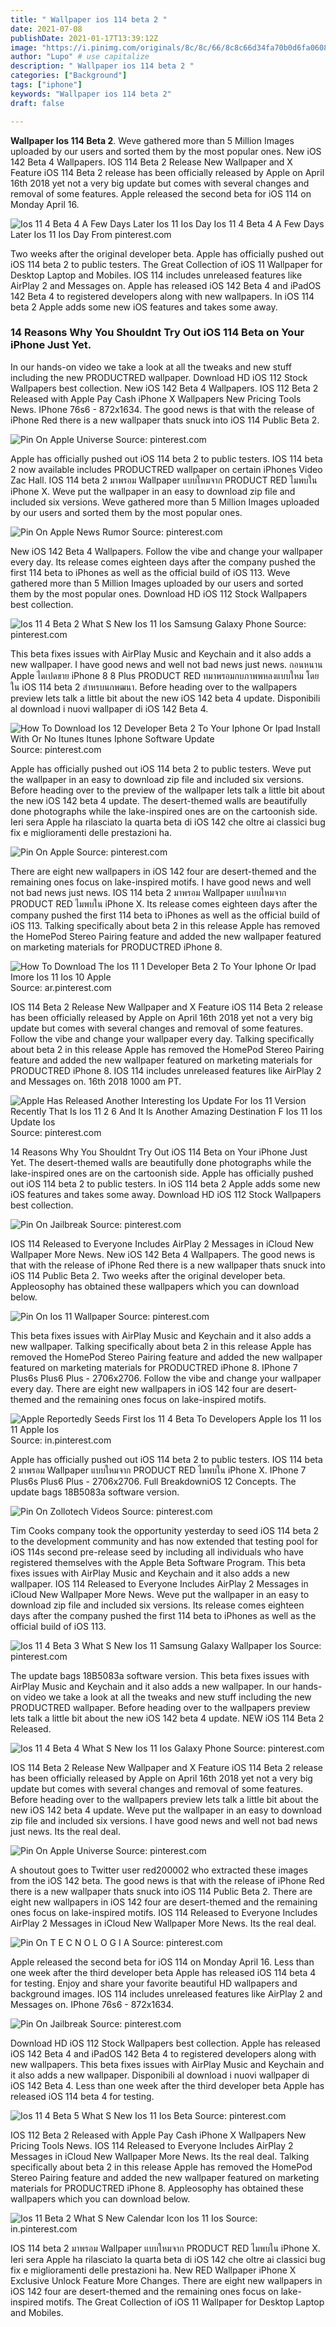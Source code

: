 ```yaml
---
title: " Wallpaper ios 114 beta 2 "
date: 2021-07-08
publishDate: 2021-01-17T13:39:12Z
image: "https://i.pinimg.com/originals/8c/8c/66/8c8c66d34fa70b0d6fa06083d47f88ac.jpg"
author: "Lupo" # use capitalize
description: " Wallpaper ios 114 beta 2 "
categories: ["Background"]
tags: ["iphone"]
keywords: "Wallpaper ios 114 beta 2"
draft: false

---
```



**Wallpaper Ios 114 Beta 2**. Weve gathered more than 5 Million Images uploaded by our users and sorted them by the most popular ones. New iOS 142 Beta 4 Wallpapers. IOS 114 Beta 2 Release New Wallpaper and X Feature iOS 114 Beta 2 release has been officially released by Apple on April 16th 2018 yet not a very big update but comes with several changes and removal of some features. Apple released the second beta for iOS 114 on Monday April 16.

![Ios 11 4 Beta 4 A Few Days Later Ios 11 Ios Day](https://i.pinimg.com/originals/8e/56/54/8e56540fd1bd78eaa3057065eed7deca.png "Ios 11 4 Beta 4 A Few Days Later Ios 11 Ios Day")
Ios 11 4 Beta 4 A Few Days Later Ios 11 Ios Day From pinterest.com


Two weeks after the original developer beta. Apple has officially pushed out iOS 114 beta 2 to public testers. The Great Collection of iOS 11 Wallpaper for Desktop Laptop and Mobiles. IOS 114 includes unreleased features like AirPlay 2 and Messages on. Apple has released iOS 142 Beta 4 and iPadOS 142 Beta 4 to registered developers along with new wallpapers. In iOS 114 beta 2 Apple adds some new iOS features and takes some away.

### 14 Reasons Why You Shouldnt Try Out iOS 114 Beta on Your iPhone Just Yet.

In our hands-on video we take a look at all the tweaks and new stuff including the new PRODUCTRED wallpaper. Download HD iOS 112 Stock Wallpapers best collection. New iOS 142 Beta 4 Wallpapers. IOS 112 Beta 2 Released with Apple Pay Cash iPhone X Wallpapers New Pricing Tools News. IPhone 76s6 - 872x1634. The good news is that with the release of iPhone Red there is a new wallpaper thats snuck into iOS 114 Public Beta 2.


![Pin On Apple Universe](https://i.pinimg.com/originals/69/cf/77/69cf77cb10a159b7baecb212aa985ce0.jpg "Pin On Apple Universe")
Source: pinterest.com

Apple has officially pushed out iOS 114 beta 2 to public testers. IOS 114 beta 2 now available includes PRODUCTRED wallpaper on certain iPhones Video Zac Hall. IOS 114 beta 2 มาพรอม Wallpaper แบบใหมจาก PRODUCT RED ไมพบใน iPhone X. Weve put the wallpaper in an easy to download zip file and included six versions. Weve gathered more than 5 Million Images uploaded by our users and sorted them by the most popular ones.

![Pin On Apple News Rumor](https://i.pinimg.com/originals/12/a4/0b/12a40ba77989180110c9346e87e2d28f.png "Pin On Apple News Rumor")
Source: pinterest.com

New iOS 142 Beta 4 Wallpapers. Follow the vibe and change your wallpaper every day. Its release comes eighteen days after the company pushed the first 114 beta to iPhones as well as the official build of iOS 113. Weve gathered more than 5 Million Images uploaded by our users and sorted them by the most popular ones. Download HD iOS 112 Stock Wallpapers best collection.

![Ios 11 4 Beta 2 What S New Ios 11 Ios Samsung Galaxy Phone](https://i.pinimg.com/originals/0f/15/f1/0f15f10542576d455f69b3c96a4cdadd.png "Ios 11 4 Beta 2 What S New Ios 11 Ios Samsung Galaxy Phone")
Source: pinterest.com

This beta fixes issues with AirPlay Music and Keychain and it also adds a new wallpaper. I have good news and well not bad news just news. กอนหนาน Apple ไดเปดขาย iPhone 8 8 Plus PRODUCT RED ทมาพรอมกบภาพพหลงแบบใหม โดยใน iOS 114 beta 2 สำหรบนกพฒนา. Before heading over to the wallpapers preview lets talk a little bit about the new iOS 142 beta 4 update. Disponibili al download i nuovi wallpaper di iOS 142 Beta 4.

![How To Download Ios 12 Developer Beta 2 To Your Iphone Or Ipad Install With Or No Itunes Itunes Iphone Software Update](https://i.pinimg.com/736x/19/4c/3d/194c3d39782560f7d29f4d104992209b.jpg "How To Download Ios 12 Developer Beta 2 To Your Iphone Or Ipad Install With Or No Itunes Itunes Iphone Software Update")
Source: pinterest.com

Apple has officially pushed out iOS 114 beta 2 to public testers. Weve put the wallpaper in an easy to download zip file and included six versions. Before heading over to the preview of the wallpaper lets talk a little bit about the new iOS 142 beta 4 update. The desert-themed walls are beautifully done photographs while the lake-inspired ones are on the cartoonish side. Ieri sera Apple ha rilasciato la quarta beta di iOS 142 che oltre ai classici bug fix e miglioramenti delle prestazioni ha.

![Pin On Apple](https://i.pinimg.com/736x/9e/2c/72/9e2c726e815fc045a3499935717b8f50.jpg "Pin On Apple")
Source: pinterest.com

There are eight new wallpapers in iOS 142 four are desert-themed and the remaining ones focus on lake-inspired motifs. I have good news and well not bad news just news. IOS 114 beta 2 มาพรอม Wallpaper แบบใหมจาก PRODUCT RED ไมพบใน iPhone X. Its release comes eighteen days after the company pushed the first 114 beta to iPhones as well as the official build of iOS 113. Talking specifically about beta 2 in this release Apple has removed the HomePod Stereo Pairing feature and added the new wallpaper featured on marketing materials for PRODUCTRED iPhone 8.

![How To Download The Ios 11 1 Developer Beta 2 To Your Iphone Or Ipad Imore Ios 11 Ios 10 Apple](https://i.pinimg.com/originals/4c/d8/4b/4cd84b1eac8c5375031fd62bc0216fa7.jpg "How To Download The Ios 11 1 Developer Beta 2 To Your Iphone Or Ipad Imore Ios 11 Ios 10 Apple")
Source: ar.pinterest.com

IOS 114 Beta 2 Release New Wallpaper and X Feature iOS 114 Beta 2 release has been officially released by Apple on April 16th 2018 yet not a very big update but comes with several changes and removal of some features. Follow the vibe and change your wallpaper every day. Talking specifically about beta 2 in this release Apple has removed the HomePod Stereo Pairing feature and added the new wallpaper featured on marketing materials for PRODUCTRED iPhone 8. IOS 114 includes unreleased features like AirPlay 2 and Messages on. 16th 2018 1000 am PT.

![Apple Has Released Another Interesting Ios Update For Ios 11 Version Recently That Is Ios 11 2 6 And It Is Another Amazing Destination F Ios 11 Ios Update Ios](https://i.pinimg.com/736x/71/f0/00/71f000a64275aa5c35d21789a825651f.jpg "Apple Has Released Another Interesting Ios Update For Ios 11 Version Recently That Is Ios 11 2 6 And It Is Another Amazing Destination F Ios 11 Ios Update Ios")
Source: pinterest.com

14 Reasons Why You Shouldnt Try Out iOS 114 Beta on Your iPhone Just Yet. The desert-themed walls are beautifully done photographs while the lake-inspired ones are on the cartoonish side. Apple has officially pushed out iOS 114 beta 2 to public testers. In iOS 114 beta 2 Apple adds some new iOS features and takes some away. Download HD iOS 112 Stock Wallpapers best collection.

![Pin On Jailbreak](https://i.pinimg.com/originals/92/d2/30/92d230793b431ebc05629127d2fd3c3d.png "Pin On Jailbreak")
Source: pinterest.com

IOS 114 Released to Everyone Includes AirPlay 2 Messages in iCloud New Wallpaper More News. New iOS 142 Beta 4 Wallpapers. The good news is that with the release of iPhone Red there is a new wallpaper thats snuck into iOS 114 Public Beta 2. Two weeks after the original developer beta. Appleosophy has obtained these wallpapers which you can download below.

![Pin On Ios 11 Wallpaper](https://i.pinimg.com/originals/b4/30/8f/b4308fd5d053b1e3058463540e406fc7.jpg "Pin On Ios 11 Wallpaper")
Source: pinterest.com

This beta fixes issues with AirPlay Music and Keychain and it also adds a new wallpaper. Talking specifically about beta 2 in this release Apple has removed the HomePod Stereo Pairing feature and added the new wallpaper featured on marketing materials for PRODUCTRED iPhone 8. IPhone 7 Plus6s Plus6 Plus - 2706x2706. Follow the vibe and change your wallpaper every day. There are eight new wallpapers in iOS 142 four are desert-themed and the remaining ones focus on lake-inspired motifs.

![Apple Reportedly Seeds First Ios 11 4 Beta To Developers Apple Ios 11 Ios 11 Apple Ios](https://i.pinimg.com/736x/f8/b2/9f/f8b29f35795fe6aacca99f9d5279a79a.jpg "Apple Reportedly Seeds First Ios 11 4 Beta To Developers Apple Ios 11 Ios 11 Apple Ios")
Source: in.pinterest.com

Apple has officially pushed out iOS 114 beta 2 to public testers. IOS 114 beta 2 มาพรอม Wallpaper แบบใหมจาก PRODUCT RED ไมพบใน iPhone X. IPhone 7 Plus6s Plus6 Plus - 2706x2706. Full BreakdowniOS 12 Concepts. The update bags 18B5083a software version.

![Pin On Zollotech Videos](https://i.pinimg.com/originals/13/21/f2/1321f22db2f45f648030ca8e326de8dd.png "Pin On Zollotech Videos")
Source: pinterest.com

Tim Cooks company took the opportunity yesterday to seed iOS 114 beta 2 to the development community and has now extended that testing pool for iOS 114s second pre-release seed by including all individuals who have registered themselves with the Apple Beta Software Program. This beta fixes issues with AirPlay Music and Keychain and it also adds a new wallpaper. IOS 114 Released to Everyone Includes AirPlay 2 Messages in iCloud New Wallpaper More News. Weve put the wallpaper in an easy to download zip file and included six versions. Its release comes eighteen days after the company pushed the first 114 beta to iPhones as well as the official build of iOS 113.

![Ios 11 4 Beta 3 What S New Ios 11 Samsung Galaxy Wallpaper Ios](https://i.pinimg.com/originals/d2/cb/8a/d2cb8a3450b355fcf389cf4b53b55025.png "Ios 11 4 Beta 3 What S New Ios 11 Samsung Galaxy Wallpaper Ios")
Source: pinterest.com

The update bags 18B5083a software version. This beta fixes issues with AirPlay Music and Keychain and it also adds a new wallpaper. In our hands-on video we take a look at all the tweaks and new stuff including the new PRODUCTRED wallpaper. Before heading over to the wallpapers preview lets talk a little bit about the new iOS 142 beta 4 update. NEW iOS 114 Beta 2 Released.

![Ios 11 4 Beta 4 What S New Ios 11 Ios Galaxy Phone](https://i.pinimg.com/originals/5e/01/22/5e0122724897e04fb8e14f24582d71ed.png "Ios 11 4 Beta 4 What S New Ios 11 Ios Galaxy Phone")
Source: pinterest.com

IOS 114 Beta 2 Release New Wallpaper and X Feature iOS 114 Beta 2 release has been officially released by Apple on April 16th 2018 yet not a very big update but comes with several changes and removal of some features. Before heading over to the wallpapers preview lets talk a little bit about the new iOS 142 beta 4 update. Weve put the wallpaper in an easy to download zip file and included six versions. I have good news and well not bad news just news. Its the real deal.

![Pin On Apple Universe](https://i.pinimg.com/originals/80/52/9e/80529ea209c22d119f16d91b178f1297.jpg "Pin On Apple Universe")
Source: pinterest.com

A shoutout goes to Twitter user red200002 who extracted these images from the iOS 142 beta. The good news is that with the release of iPhone Red there is a new wallpaper thats snuck into iOS 114 Public Beta 2. There are eight new wallpapers in iOS 142 four are desert-themed and the remaining ones focus on lake-inspired motifs. IOS 114 Released to Everyone Includes AirPlay 2 Messages in iCloud New Wallpaper More News. Its the real deal.

![Pin On T E C N O L O G I A](https://i.pinimg.com/originals/05/f7/ee/05f7ee8a00595ce1525310f90c0f8183.jpg "Pin On T E C N O L O G I A")
Source: pinterest.com

Apple released the second beta for iOS 114 on Monday April 16. Less than one week after the third developer beta Apple has released iOS 114 beta 4 for testing. Enjoy and share your favorite beautiful HD wallpapers and background images. IOS 114 includes unreleased features like AirPlay 2 and Messages on. IPhone 76s6 - 872x1634.

![Pin On Jailbreak](https://i.pinimg.com/originals/07/6b/46/076b46f7d6db16718f7b274be2deee66.png "Pin On Jailbreak")
Source: pinterest.com

Download HD iOS 112 Stock Wallpapers best collection. Apple has released iOS 142 Beta 4 and iPadOS 142 Beta 4 to registered developers along with new wallpapers. This beta fixes issues with AirPlay Music and Keychain and it also adds a new wallpaper. Disponibili al download i nuovi wallpaper di iOS 142 Beta 4. Less than one week after the third developer beta Apple has released iOS 114 beta 4 for testing.

![Ios 11 4 Beta 5 What S New Ios 11 Ios Beta](https://i.pinimg.com/originals/0e/d1/ef/0ed1efd08d6c190cf58b3320db8410fa.png "Ios 11 4 Beta 5 What S New Ios 11 Ios Beta")
Source: pinterest.com

IOS 112 Beta 2 Released with Apple Pay Cash iPhone X Wallpapers New Pricing Tools News. IOS 114 Released to Everyone Includes AirPlay 2 Messages in iCloud New Wallpaper More News. Its the real deal. Talking specifically about beta 2 in this release Apple has removed the HomePod Stereo Pairing feature and added the new wallpaper featured on marketing materials for PRODUCTRED iPhone 8. Appleosophy has obtained these wallpapers which you can download below.

![Ios 11 Beta 2 What S New Calendar Icon Ios 11 Ios](https://i.pinimg.com/originals/8c/8c/66/8c8c66d34fa70b0d6fa06083d47f88ac.jpg "Ios 11 Beta 2 What S New Calendar Icon Ios 11 Ios")
Source: in.pinterest.com

IOS 114 beta 2 มาพรอม Wallpaper แบบใหมจาก PRODUCT RED ไมพบใน iPhone X. Ieri sera Apple ha rilasciato la quarta beta di iOS 142 che oltre ai classici bug fix e miglioramenti delle prestazioni ha. New RED Wallpaper iPhone X Exclusive Unlock Feature More Changes. There are eight new wallpapers in iOS 142 four are desert-themed and the remaining ones focus on lake-inspired motifs. The Great Collection of iOS 11 Wallpaper for Desktop Laptop and Mobiles.

